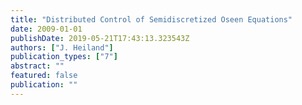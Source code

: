 ```yaml
---
title: "Distributed Control of Semidiscretized Oseen Equations"
date: 2009-01-01
publishDate: 2019-05-21T17:43:13.323543Z
authors: ["J. Heiland"]
publication_types: ["7"]
abstract: ""
featured: false
publication: ""
---
```


